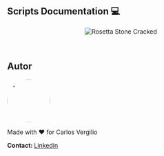 <h2>Scripts Documentation 💻</h2>


<ol align="center">
    <img alt="Rosetta Stone Cracked" src="./assets/docs/wine.rosetta.md"><br>
</ol>

<br>

<h2>Autor</h2>
<a href="https://github.com/giliover/"></a>

<img width="100px;" style="border-radius: 50%;" src="https://avatars.githubusercontent.com/u/47922578?s=400&u=a771d1f79218e89e3992eee4d1e4ec2737a76910&v=4" alt="">

<br>    

Made with ❤️ for Carlos Vergilio

<strong>Contact: </strong> <a href="https://www.linkedin.com/in/giliover">Linkedin</a>